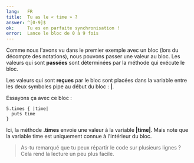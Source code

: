 ```yaml
---
lang:   FR
title:  Tu as le « time » ?
answer: ^[0-9]$
ok:     Tu es en parfaite synchronisation !
error:  Lance le bloc de 0 à 9 fois
---
```


Comme nous l'avons vu dans le premier exemple avec un bloc (lors du décompte des notations), nous pouvons passer une valeur au bloc. Les valeurs qui sont __passées__ sont déterminées par la méthode qui exécute le bloc.

Les valeurs qui sont __reçues__ par le bloc sont placées dans la variable entre les deux symboles pipe au début du bloc : __|__.

Essayons ça avec ce bloc :

    5.times { |time|
      puts time
    }

Ici, la méthode __.times__ envoie une valeur à la variable __|time|__. Mais note que la variable time est uniquement connue à l'intérieur du bloc.

> As-tu remarqué que tu peux répartir le code sur plusieurs lignes ? Cela rend la lecture un peu plus facile.
